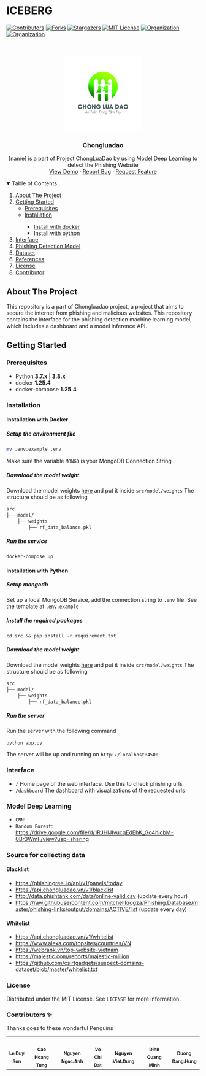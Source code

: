 # ICEBERG
[![Contributors][contributors-shield]][contributors-url]
[![Forks][forks-shield]][forks-url]
[![Stargazers][stars-shield]][stars-url]
[![MIT License][license-shield]][license-url]
[![Organization][organization-shield]][organization-url]
[![Organization][project-shield]][project-url]

<br />
<p align="center">
  <a href="https://github.com/aidenpearce001/Phishing-detection-ML">
    <img src="src/images/logo.jpg" alt="Logo" width="200" height="200">
  </a>

  <h3 align="center">Chongluadao</h3>

  <p align="center">
    [name] is a part of Project ChongLuaDao by using Model Deep Learning to detect the Phishing Website
    <br />
    <a href="http://103.90.227.67:45000/">View Demo</a>
    ·
    <a href="https://github.com/aidenpearce001/Phishing-detection-ML/issues">Report Bug</a>
    ·
    <a href="https://github.com/aidenpearce001/Phishing-detection-ML/issues">Request Feature</a>
  </p>
</p>

<!-- TABLE OF CONTENTS -->
<details open="open">
  <summary>Table of Contents</summary>
  <ol>
    <li>
      <a href="#about-the-project">About The Project</a>
    </li>
    <li>
      <a href="#getting-started">Getting Started</a>
      <ul>
        <li><a href="#prerequisites">Prerequisites</a></li>
        <li><a href="#installation">Installation</a></li>
        <ul>
          <li><a href="#installation-docker">Install with docker</a></li>
          <li><a href="#installation-python">Install with python</a></li>
        </ul>
      </ul>
    </li>
    <li><a href="#interface">Interface</a></li>
    <li><a href="#model-deep-learning">Phishing Detection Model</a></li>
    <li><a href="#source-for-collecting-data">Dataset</a></li>
    <li><a href="#references">References</a></li>
    <li><a href="#license">License</a></li>
    <li><a href="#contributors-">Contributor</a></li>
  </ol>
</details>

## About The Project
This repository is a part of Chongluadao project, a project that aims to secure the internet from phishing and malicious websites.
This repository contains the interface for the phishing detection machine learning model, which includes  a dashboard and a model inference API.

## Getting Started

### Prerequisites
-   Python **3.7.x** | **3.8.x**
-   docker **1.25.4**
-   docker-compose **1.25.4**

### Installation

#### Installation with Docker
##### Setup the environment file
```bash
mv .env.example .env
```
Make sure the variable `MONGO` is your MongoDB Connection String

##### Download the model weight
Download the model weights <a href="https://drive.google.com/file/d/1RJHlJIvucqEdEhK_Go4hicbM-0Br3WmF/view?usp=sharing">here</a> and put it inside `src/model/weights`
The structure should be as following
```
src
├── model/
    ├── weights
        ├── rf_data_balance.pkl
```

##### Run the service
```bash
docker-compose up
```

#### Installation with Python

##### Setup mongodb
Set up a local MongoDB Service, add the connection string to `.env` file. See the template at `.env.example`

##### Install the required packages
```
cd src && pip install -r requirement.txt
```

##### Download the model weight
Download the model weights <a href="https://drive.google.com/file/d/1RJHlJIvucqEdEhK_Go4hicbM-0Br3WmF/view?usp=sharing">here</a> and put it inside `src/model/weights`
The structure should be as following
```
src
├── model/
    ├── weights
        ├── rf_data_balance.pkl
```

##### Run the server
Run the server with the following command
```
python app.py
```
The server will be up and running on `http://localhost:4500`


### Interface
* `/` Home page of the web interface. Use this to check phishing urls
* `/dashboard` The dashboard with visualizations of the requested urls

### Model Deep Learning

* `CNN`: 
* `Random Forest`: https://drive.google.com/file/d/1RJHlJIvucqEdEhK_Go4hicbM-0Br3WmF/view?usp=sharing

### Source for collecting data
#### Blacklist
- https://phishingreel.io/api/v1/panels/today
- https://api.chongluadao.vn/v1/blacklist
- http://data.phishtank.com/data/online-valid.csv (update every hour)
- https://raw.githubusercontent.com/mitchellkrogza/Phishing.Database/master/phishing-links/output/domains/ACTIVE/list (update every day)

#### Whitelist
- https://api.chongluadao.vn/v1/whitelist
- https://www.alexa.com/topsites/countries/VN
- https://webrank.vn/top-website-vietnam
- https://majestic.com/reports/majestic-million
- https://github.com/csirtgadgets/suspect-domains-dataset/blob/master/whitelist.txt


### License
Distributed under the MIT License. See `LICENSE` for more information.

### Contributors ✨

Thanks goes to these wonderful Penguins

<table>
  <tr>
    <td align="center"><a href="https://github.com/LeDuySon"><img src="https://avatars.githubusercontent.com/u/33374938?v=4" width="100px;" alt=""/><br /><sub><b>Le Duy Son</b></sub></a></td>
    <td align="center"><a href="https://github.com/CaoHoangTung"><img src="https://avatars.githubusercontent.com/u/22815550?v=4" width="100px;" alt=""/><br /><sub><b>Cao Hoang Tung</b></sub></a></td>
    <td align="center"><a href="https://github.com/ngocanhnckh"><img src="https://avatars.githubusercontent.com/u/12997699?v=4" width="100px;" alt=""/><br /><sub><b>Nguyen Ngoc Anh</b></sub></a></td>
    <td align="center"><a href="https://github.com/chpiano2000"><img src="https://avatars.githubusercontent.com/u/22815550?v=4" width="100px;" alt=""/><br /><sub><b>Vo Chi Dat</b></sub></a></td>
    <td align="center"><a href="https://github.com/rxng8"><img src="https://avatars.githubusercontent.com/u/60036798?v=4" width="100px;" alt=""/><br /><sub><b>Nguyen Viet Dung</b></sub></a></td>
    <td align="center"><a href="https://github.com/quangminhdinh"><img src="https://avatars.githubusercontent.com/u/31373940?v=4" width="100px;" alt=""/><br /><sub><b>Dinh Quang Minh</b></sub></a></td>
    <td align="center"><a href="https://github.com/duongdanghung20"><img src="https://avatars.githubusercontent.com/u/74593730?v=4" width="100px;" alt=""/><br /><sub><b>Duong Dang Hung</b></sub></a></td>
  </tr>
  <tr>
  </tr>
</table>

[contributors-shield]:https://img.shields.io/badge/CONTRIBUTORS-7-green?style=for-the-badge
[contributors-url]: https://github.com/aidenpearce001/Phishing-detection-ML/graphs/contributors
[forks-shield]: https://img.shields.io/badge/FORKS-2-blue?style=for-the-badge
[forks-url]: https://github.com/aidenpearce001/Phishing-detection-ML/network/members
[stars-shield]: https://img.shields.io/badge/STARS-2-blue?style=for-the-badge
[stars-url]: https://github.com/aidenpearce001/Phishing-detection-ML/stargazers
[organization-shield]: https://img.shields.io/badge/organization-YoungIT-lightgrey?style=for-the-badge&logo=appveyor
[organization-url]: https://www.facebook.com/youngit.org
[license-shield]: https://img.shields.io/github/license/othneildrew/Best-README-Template.svg?style=for-the-badge
[license-url]: https://github.com/aidenpearce001/Phishing-detection-ML/blob/main/LICENSE
[project-shield]: https://img.shields.io/badge/Project-chongluadao-green?style=for-the-badge&logo=appveyor
[project-url]: https://www.facebook.com/chongluadao.vn
[cld-home]: src/images/home.PNG
[cld-check]: src/images/check.PNG
[cld-dashhboard]: src/images/dashboard.PNG

